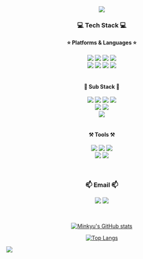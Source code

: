 <div align=center>
<div align=center>
  <img src="https://capsule-render.vercel.app/api?type=waving&color=BDBDC8&height=200&section=header&text=Minkyu's%20GitHub!&fontSize=90" />
</div>
<div align=center>
	<h3>💻 Tech Stack 💻</h3>
	<h4>⭐ Platforms & Languages ⭐</h4>
</div>
<div align="center">
	<img src="https://img.shields.io/badge/Java-007396?style=flat&logo=Conda-Forge&logoColor=white" />
	<img src="https://img.shields.io/badge/Spring-6DB33F?style=flat&logo=Spring&logoColor=white" />
	<img src="https://img.shields.io/badge/Springboot-6DB33F?style=flat&logo=SpringBoot&logoColor=white" />
	<img src="https://img.shields.io/badge/Thymeleaf-005F0F?style=flat&logo=thymeleaf&logoColor=white" />
	<br>
	<img src="https://img.shields.io/badge/Mybatis-000000?style=flat&logo=Fluentd&logoColor=white" />	
  	<img src="https://img.shields.io/badge/MySQL-4479A1?style=flat&logo=MySQL&logoColor=white" />
	<img src="https://img.shields.io/badge/React-61DAFB?style=flat&logo=React&logoColor=white" />
	<img src="https://img.shields.io/badge/JavaScript-F7DF1E?style=flat&logo=Javascript&logoColor=white" />
</div>
<br>
<div align=center>
	<h4>🌠 Sub Stack 🌠</h4>
</div>
<div align="center">
  <img src="https://img.shields.io/badge/JPA-6DB33F?style=flat&logo=Conda-Forge&logoColor=white" />
	<img src="https://img.shields.io/badge/Axios-5A29E4?style=flat&logo=Axios&logoColor=white" />
	<img src="https://img.shields.io/badge/Redux-764ABC?style=flat&logo=redux&logoColor=white" />
	<img src="https://img.shields.io/badge/ReactRouter-CA4245?style=flat&logo=reactrouter&logoColor=white" />
<br>
	<img src="https://img.shields.io/badge/AmazonAWS-232F3E?style=flat&logo=amazonaws&logoColor=white" />
	<img src="https://img.shields.io/badge/KakaoAPI-FFCD00?style=flat&logo=kakao&logoColor=white" /> 
	<br>
<!-- 	<img src="https://img.shields.io/badge/Firebase-FFCA28?style=flat&logo=Firebase&logoColor=white" /> -->
	<img src="https://img.shields.io/badge/Nginx-009639?style=flat&logo=Nginx&logoColor=white" />
</div>
<br>
<div align=center>
	<h4>⚒️ Tools ⚒️</h4>
</div>
<div align=center>
	<img src="https://img.shields.io/badge/Eclipse%20IDE-2C2255?style=flat&logo=EclipseIDE&logoColor=white" />
	<img src="https://img.shields.io/badge/Intellij%20IDEA-000000?style=flat&logo=IntellijIDEA&logoColor=white" />
	<img src="https://img.shields.io/badge/VS%20Code-007ACC?style=flat&logo=visualstudiocode&logoColor=white" />
<br>
  <img src="https://img.shields.io/badge/Tomcat-F8DC75?style=flat&logo=ApacheTomcat&logoColor=white" />
<!-- 	<img src="https://img.shields.io/badge/SVN-809CC9?style=flat&logo=Subversion&logoColor=white" /> -->
	<img src="https://img.shields.io/badge/GitHub-181717?style=flat&logo=GitHub&logoColor=white" />
</div>
<br><br>
<div align=center>
  <h3>📫 Email 📫</h3>
  <a href="mailto:koreamanggu@naver.com"><img src="https://img.shields.io/badge/Naver-03C75A?style=flat&logo=naver&logoColor=white&link=mailto:koreamanggu@naver.com"/></a>
  <a href="mailto:koreamanggu@gmail.com"><img src="https://img.shields.io/badge/Gmail-EA4335?style=flat&logo=gmail&logoColor=white&link=mailto:koreamanggu@gmail.com"/></a>
</div>
<br><br>
<div align=center>

<!-- ![Minkyu's GitHub stats-Light](https://github-readme-stats.vercel.app/api?username=Minkyu3018&show_icons=true&theme=dracula&count_private=true) -->
[![Minkyu's GitHub stats](https://github-readme-stats.vercel.app/api?username=Minkyu3018)](https://github.com/Minkyu3018/github-readme-stats)

[![Top Langs](https://github-readme-stats.vercel.app/api/top-langs/?username=Minkyu3018)](https://github.com/Minkyu3018/github-readme-stats)

</div>
</div>

![](./profile-3d-contrib/profile-night-rainbow.svg)


<!--
**Minkyu3018/Minkyu3018** is a ✨ _special_ ✨ repository because its `README.md` (this file) appears on your GitHub profile.

Here are some ideas to get you started:

- 🔭 I’m currently working on ...
- 🌱 I’m currently learning ...
- 👯 I’m looking to collaborate on ...
- 🤔 I’m looking for help with ...
- 💬 Ask me about ...
- 📫 How to reach me: ...
- 😄 Pronouns: ...
- ⚡ Fun fact: ...
-->
